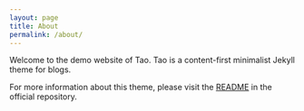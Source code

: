 ```yaml
---
layout: page
title: About
permalink: /about/
---
```


Welcome to the demo website of Tao. Tao is a content-first minimalist Jekyll theme for blogs.

For more information about this theme, please visit the [README](https://github.com/vfvong/jekyll-theme-tao) in the official repository.
